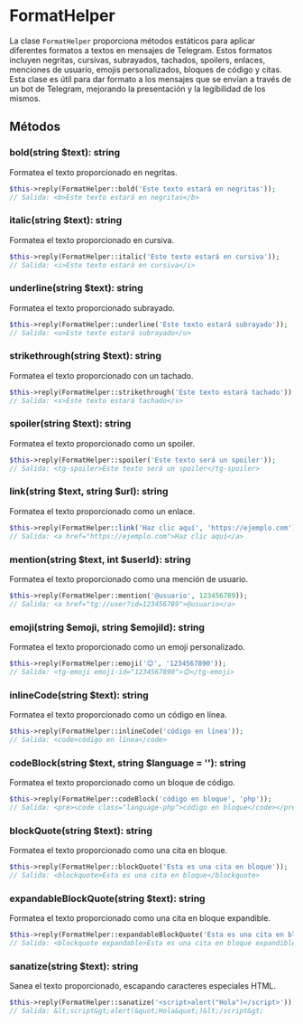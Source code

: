 # FormatHelper

La clase `FormatHelper` proporciona métodos estáticos para aplicar diferentes formatos a textos en mensajes de Telegram. Estos formatos incluyen negritas, cursivas, subrayados, tachados, spoilers, enlaces, menciones de usuario, emojis personalizados, bloques de código y citas. Esta clase es útil para dar formato a los mensajes que se envían a través de un bot de Telegram, mejorando la presentación y la legibilidad de los mismos.

## Métodos

### bold(string $text): string

Formatea el texto proporcionado en negritas.

```php
$this->reply(FormatHelper::bold('Este texto estará en negritas'));
// Salida: <b>Este texto estará en negritas</b>
```


### italic(string $text): string

Formatea el texto proporcionado en cursiva.

```php
$this->reply(FormatHelper::italic('Este texto estará en cursiva'));
// Salida: <i>Este texto estará en cursiva</i>
```


### underline(string $text): string

Formatea el texto proporcionado subrayado.

```php
$this->reply(FormatHelper::underline('Este texto estará subrayado'));
// Salida: <u>Este texto estará subrayado</u>
```


### strikethrough(string $text): string

Formatea el texto proporcionado con un tachado.

```php
$this->reply(FormatHelper::strikethrough('Este texto estará tachado'));
// Salida: <s>Este texto estará tachado</s>
```


### spoiler(string $text): string

Formatea el texto proporcionado como un spoiler.

```php
$this->reply(FormatHelper::spoiler('Este texto será un spoiler'));
// Salida: <tg-spoiler>Este texto será un spoiler</tg-spoiler>
```


### link(string $text, string $url): string

Formatea el texto proporcionado como un enlace.

```php
$this->reply(FormatHelper::link('Haz clic aquí', 'https://ejemplo.com'));
// Salida: <a href="https://ejemplo.com">Haz clic aquí</a>
```


### mention(string $text, int $userId): string

Formatea el texto proporcionado como una mención de usuario.

```php
$this->reply(FormatHelper::mention('@usuario', 123456789));
// Salida: <a href="tg://user?id=123456789">@usuario</a>
```


### emoji(string $emoji, string $emojiId): string

Formatea el texto proporcionado como un emoji personalizado.

```php
$this->reply(FormatHelper::emoji('😊', '1234567890'));
// Salida: <tg-emoji emoji-id="1234567890">😊</tg-emoji>
```


### inlineCode(string $text): string

Formatea el texto proporcionado como un código en línea.

```php
$this->reply(FormatHelper::inlineCode('código en línea'));
// Salida: <code>código en línea</code>
```


### codeBlock(string $text, string $language = ''): string

Formatea el texto proporcionado como un bloque de código.

```php
$this->reply(FormatHelper::codeBlock('código en bloque', 'php'));
// Salida: <pre><code class="language-php">código en bloque</code></pre>
```


### blockQuote(string $text): string

Formatea el texto proporcionado como una cita en bloque.

```php
$this->reply(FormatHelper::blockQuote('Esta es una cita en bloque'));
// Salida: <blockquote>Esta es una cita en bloque</blockquote>
```


### expandableBlockQuote(string $text): string

Formatea el texto proporcionado como una cita en bloque expandible.

```php
$this->reply(FormatHelper::expandableBlockQuote('Esta es una cita en bloque expandible'));
// Salida: <blockquote expandable>Esta es una cita en bloque expandible</blockquote>
```


### sanatize(string $text): string

Sanea el texto proporcionado, escapando caracteres especiales HTML.

```php
$this->reply(FormatHelper::sanatize('<script>alert("Hola")</script>'));
// Salida: &lt;script&gt;alert(&quot;Hola&quot;)&lt;/script&gt;
```